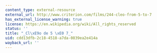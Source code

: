 ```yaml
---
content_type: external-resource
external_url: http://www.criterion.com/films/244-cleo-from-5-to-7
has_external_license_warning: true
license: https://en.wikipedia.org/wiki/All_rights_reserved
status: ''
title: "_Cl\xE9o de 5 \xE0 7_"
uid: cdd13dfb-2c18-4518-a7da-0839ea2e414a
wayback_url: ''
---
```

